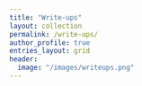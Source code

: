 ```yaml
---
title: "Write-ups"
layout: collection
permalink: /write-ups/
author_profile: true
entries_layout: grid
header:
  image: "/images/writeups.png"
---
```


